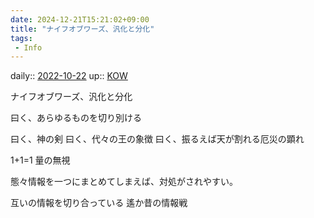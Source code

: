 ```yaml
---
date: 2024-12-21T15:21:02+09:00
title: "ナイフオブワーズ、汎化と分化"
tags:
 - Info
---
```


daily:: [2022-10-22](Daily_Note/2022-10-22.md)
up:: [KOW](Bar/Novel/Nacaria/KOW.md)

ナイフオブワーズ、汎化と分化

曰く、あらゆるものを切り別ける

曰く、神の剣
曰く、代々の王の象徴
曰く、振るえば天が割れる厄災の顕れ

1+1=1
量の無視

態々情報を一つにまとめてしまえば、対処がされやすい。

互いの情報を切り合っている
遙か昔の情報戦